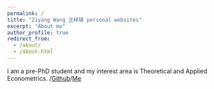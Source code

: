```yaml
---
permalink: /
title: "Ziyang Wang 王梓瑒 personal websites"
excerpt: "About me"
author_profile: true
redirect_from: 
  - /about/
  - /about.html
---
```


I am a pre-PhD student and my interest area is Theoretical and Applied Econometrics.
/[Github](https://github.com/ZiyangWANG2)/[Me](../images/Me.JPG)
